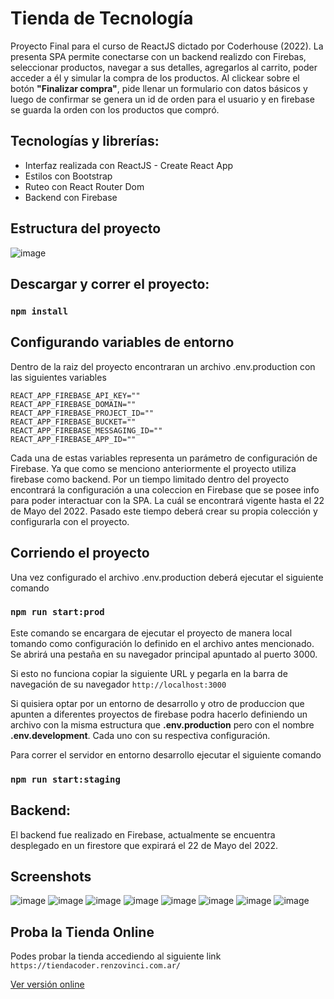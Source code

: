 # Tienda de Tecnología

Proyecto Final para el curso de ReactJS dictado por Coderhouse (2022). La presenta SPA permite conectarse con un backend realizdo con Firebas, seleccionar productos, navegar a sus detalles, agregarlos al carrito, poder acceder a él y  simular la compra de los productos. Al clickear sobre el botón **"Finalizar compra"**, pide llenar un formulario con datos básicos y luego de confirmar se genera un id de orden para el usuario y en firebase se guarda la orden con los productos que compró.


## Tecnologías y librerías:

- Interfaz realizada con ReactJS - Create React App
- Estilos con Bootstrap
- Ruteo con React Router Dom
- Backend con Firebase

## Estructura del proyecto
![image](https://user-images.githubusercontent.com/3026139/167240732-f6f591c7-a700-4b6a-b5e3-d812b66e4486.png)

## Descargar y correr el proyecto:

### `npm install`

## Configurando variables de entorno
Dentro de la raiz del proyecto encontraran un archivo .env.production con las siguientes variables

```
REACT_APP_FIREBASE_API_KEY=""
REACT_APP_FIREBASE_DOMAIN=""
REACT_APP_FIREBASE_PROJECT_ID=""
REACT_APP_FIREBASE_BUCKET=""
REACT_APP_FIREBASE_MESSAGING_ID=""
REACT_APP_FIREBASE_APP_ID=""

```
Cada una de estas variables representa un parámetro de configuración de Firebase. Ya que como se menciono anteriormente el proyecto utiliza firebase como backend.
Por un tiempo limitado dentro del proyecto encontrará la configuración a una coleccion en Firebase que se posee info para poder interactuar con la SPA. La cuál se encontrará vigente hasta el 22 de Mayo del 2022. Pasado este tiempo deberá crear su propia colección y configurarla con el proyecto.

## Corriendo el proyecto

Una vez configurado el archivo .env.production deberá ejecutar el siguiente comando 

### `npm run start:prod`

Este comando se encargara de ejecutar el proyecto de manera local tomando como configuración lo definido en el archivo antes mencionado.
Se abrirá una pestaña en su navegador principal apuntado al puerto 3000.

Si esto no funciona copiar la siguiente URL y pegarla en la barra de navegación de su navegador
`http://localhost:3000`

Si quisiera optar por un entorno de desarrollo y otro de produccion que apunten a diferentes proyectos de firebase podra hacerlo definiendo un archivo con la misma estructura que **.env.production** pero con el nombre **.env.development**. Cada uno con su respectiva configuración.

Para correr el servidor en entorno desarrollo ejecutar el siguiente comando

### `npm run start:staging`

## Backend:
El backend fue realizado en Firebase, actualmente se encuentra desplegado en un firestore que expirará el 22 de Mayo del 2022.

## Screenshots

![image](https://user-images.githubusercontent.com/3026139/167241156-95a0acc7-1e1b-4159-aded-b86575407faa.png)
![image](https://user-images.githubusercontent.com/3026139/167241172-6ccd9029-2aa3-4afd-a542-60351513a19a.png)
![image](https://user-images.githubusercontent.com/3026139/167241194-319f9671-6557-4a37-8508-21c404253a8f.png)
![image](https://user-images.githubusercontent.com/3026139/167241205-daf07e60-0deb-42c5-8a4b-3b931d431b10.png)
![image](https://user-images.githubusercontent.com/3026139/167241213-3d48e2d9-4400-4905-8a2c-a03eab1742ff.png)
![image](https://user-images.githubusercontent.com/3026139/167241245-2ea9976e-55a7-4086-8377-0460b673a5c6.png)
![image](https://user-images.githubusercontent.com/3026139/167241266-4a29f7bb-ead0-48ad-8bbb-807d87eca2d1.png)
![image](https://user-images.githubusercontent.com/3026139/167241270-84d12aa0-81d8-48bf-a821-f556f300247c.png)

## Proba la Tienda Online
Podes probar la tienda accediendo al siguiente link
`https://tiendacoder.renzovinci.com.ar/`

[Ver versión online](https://tiendacoder.renzovinci.com.ar/)




